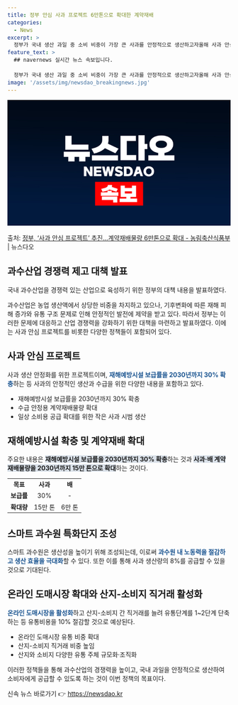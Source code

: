 ```yaml
---
title: 정부 안심 사과 프로젝트 6만톤으로 확대한 계약재배
categories:
  - News
excerpt: >
  정부가 국내 생산 과일 중 소비 비중이 가장 큰 사과를 안정적으로 생산하고자올해 사과 안심 프로젝트를추진한다…
feature_text: >
  ## navernews 실시간 뉴스 속보입니다.

  정부가 국내 생산 과일 중 소비 비중이 가장 큰 사과를 안정적으로 생산하고자올해 사과 안심 프로젝트를추진한다…
image: '/assets/img/newsdao_breakingnews.jpg'
---
```


![뉴스다오 속보](/assets/img/newsdao_breakingnews.jpg)

<p>출처: <a href="https://newsdao.kr/3484" rel="dofollow">정부, ‘사과 안심 프로젝트’ 추진…계약재배물량 6만톤으로 확대 - 농림축산식품부</a> | 뉴스다오</p>

<h2 data-ke-size="size26">과수산업 경쟁력 제고 대책 발표</h2>
국내 과수산업을 경쟁력 있는 산업으로 육성하기 위한 정부의 대책 내용을 발표하였다.

<p data-ke-size="size16">과수산업은 농업 생산액에서 상당한 비중을 차지하고 있으나, 기후변화에 따른 재해 피해 증가와 유통 구조 문제로 인해 안정적인 발전에 제약을 받고 있다. 따라서 정부는 이러한 문제에 대응하고 산업 경쟁력을 강화하기 위한 대책을 마련하고 발표하였다. 이에는 사과 안심 프로젝트를 비롯한 다양한 정책들이 포함되어 있다.</p>

<h2 data-ke-size="size26">사과 안심 프로젝트</h2>
사과 생산 안정화를 위한 프로젝트이며, <b><span style="color: #1a5490;">재해예방시설 보급률을 2030년까지 30% 확충</span></b>하는 등 사과의 안정적인 생산과 수급을 위한 다양한 내용을 포함하고 있다. 

<ul>
  <li>재해예방시설 보급률을 2030년까지 30% 확충</li>
  <li>수급 안정용 계약재배물량 확대</li>
  <li>일상 소비용 공급 확대를 위한 작은 사과 시범 생산</li>
</ul>

<h2 data-ke-size="size26">재해예방시설 확충 및 계약재배 확대</h2>
주요한 내용은 <b><span style="background-color: #21538527;">재해예방시설 보급률을 2030년까지 30% 확충</span></b>하는 것과 <b><span style="background-color: #21538527;">사과·배 계약재배물량을 2030년까지 15만 톤으로 확대</span></b>하는 것이다.

<table>
  <tr>
    <td style="text-align: center; height: 17px;"><b>목표</b></td>
    <td style="text-align: center; height: 17px;"><b>사과</b></td>
    <td style="text-align: center; height: 17px;"><b>배</b></td>
  </tr>
  <tr>
    <td style="text-align: center; height: 17px;"><b>보급률</b></td>
    <td style="text-align: center; height: 17px;">30%</td>
    <td style="text-align: center; height: 17px;">-</td>
  </tr>
  <tr>
    <td style="text-align: center; height: 17px;"><b>확대량</b></td>
    <td style="text-align: center; height: 17px;">15만 톤</td>
    <td style="text-align: center; height: 17px;">6만 톤</td>
  </tr>
</table>

<h2 data-ke-size="size26">스마트 과수원 특화단지 조성</h2>
스마트 과수원은 생산성을 높이기 위해 조성되는데, 이로써 <b><span style="color: #1a5490;">과수원 내 노동력을 절감하고 생산 효율을 극대화</span></b>할 수 있다. 또한 이를 통해 사과 생산량의 8%를 공급할 수 있을 것으로 기대된다. 

<h2 data-ke-size="size26">온라인 도매시장 확대와 산지-소비지 직거래 활성화</h2>
<b><span style="color: #1a5490;">온라인 도매시장을 활성화</span></b>하고 산지-소비지 간 직거래를 늘려 유통단계를 1~2단계 단축하는 등 유통비용을 10% 절감할 것으로 예상된다.

<ul>
  <li>온라인 도매시장 유통 비중 확대</li>
  <li>산지-소비지 직거래 비중 높임</li>
  <li>산지와 소비지 다양한 유통 주체 규모화·조직화</li>
</ul>

이러한 정책들을 통해 과수산업의 경쟁력을 높이고, 국내 과일을 안정적으로 생산하여 소비자에게 공급할 수 있도록 하는 것이 이번 정책의 목표이다. 

신속 뉴스 바로가기 👉 <a href="https://newsdao.kr" rel="dofollow">https://newsdao.kr</a>


